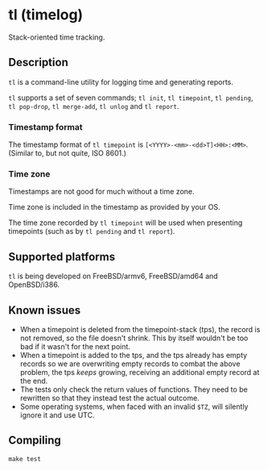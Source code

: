 # tl (timelog)

Stack-oriented time tracking.

## Description

`tl` is a command-line utility for logging time and generating reports.

`tl` supports a set of seven commands; `tl init`, `tl timepoint`,
`tl pending`, `tl pop-drop`, `tl merge-add`, `tl unlog` and `tl report`.

### Timestamp format

The timestamp format of `tl timepoint` is
`[<YYYY>-<mm>-<dd>T]<HH>:<MM>`. (Similar to, but not quite, ISO 8601.)

### Time zone

Timestamps are not good for much without a time zone.

Time zone is included in the timestamp as provided by your OS.

The time zone recorded by `tl timepoint` will be used when presenting
timepoints (such as by `tl pending` and `tl report`).

## Supported platforms

`tl` is being developed on FreeBSD/armv6, FreeBSD/amd64 and OpenBSD/i386.

## Known issues

* When a timepoint is deleted from the timepoint-stack (tps),
  the record is not removed, so the file doesn't shrink.
  This by itself wouldn't be too bad if it wasn't for the next point.
* When a timepoint is added to the tps, and the tps already has empty
  records so we are overwriting empty records to combat the above problem,
  the tps *keeps* growing, receiving an additional empty record at the end.
* The tests only check the return values of functions.
  They need to be rewritten so that they instead test the actual outcome.
* Some operating systems, when faced with an invalid `$TZ`, will
  silently ignore it and use UTC.

## Compiling

```
make test
```
